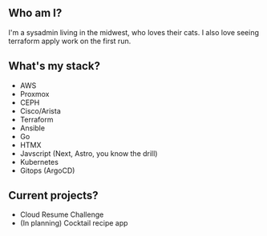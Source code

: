 Who am I?
-------------
I'm a sysadmin living in the midwest, who loves their cats. I also love seeing terraform apply work on the first run.

What's my stack?
-------------
* AWS
* Proxmox
* CEPH
* Cisco/Arista
* Terraform
* Ansible
* Go
* HTMX
* Javscript (Next, Astro, you know the drill)
* Kubernetes
* Gitops (ArgoCD)

Current projects?
-------------
- Cloud Resume Challenge
- (In planning) Cocktail recipe app

<!---
captainsloths/captainsloths is a ✨ special ✨ repository because its `README.md` (this file) appears on your GitHub profile.
You can click the Preview link to take a look at your changes.
--->
